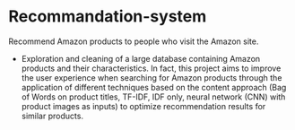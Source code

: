 # Recommandation-system
Recommend Amazon products to people who visit the Amazon site.
- Exploration and cleaning of a large database containing Amazon products and their characteristics.
In fact, this project aims to improve the user experience when searching for Amazon products through the application of different techniques based on the content approach (Bag of Words on product titles, TF-IDF, IDF only, neural network (CNN) with product images as inputs) to optimize recommendation results for similar products.
